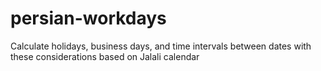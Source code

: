 # persian-workdays
Calculate holidays, business days, and time intervals between dates with these considerations based on Jalali calendar

